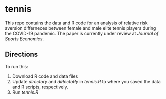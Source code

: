 # tennis

This repo contains the data and R code for an analysis of relative risk aversion differneces between female and male elite tennis players during the COVID-19 pandemic. The paper is currently under review at *Journal of Sports Economics*.

## Directions

To run this:

1. Download R code and data files
2. Update *directory* and *diRectoRy* in *tennis.R* to where you saved the data and R scripts, respectively.
3. Run *tennis.R*
